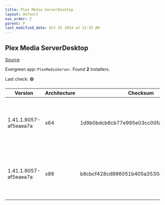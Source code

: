 ```yaml
---
title: Plex Media ServerDesktop
layout: default
nav_order: 2
parent: P
last_modified_date: Oct 25 2024 at 12:35 AM
---
```


## Plex Media ServerDesktop

[Source](https://www.plex.tv/media-server-downloads/)

Evergreen app: `PlexMediaServer`. Found **2** installers.

Last check: 🟢

| Version               | Architecture | Checksum                                 | URI                                                                                                                                                                                                                                                              |
| --------------------- | ------------ | ---------------------------------------- | ---------------------------------------------------------------------------------------------------------------------------------------------------------------------------------------------------------------------------------------------------------------- |
| 1.41.1.9057-af5eaea7a | x64          | 1d9b0bdcb6cb77e995e03cc00fa212d74d25799e | [https://downloads.plex.tv/plex-media-server-new/1.41.1.9057-af5eaea7a/windows/PlexMediaServer-1.41.1.9057-af5eaea7a-x86_64.exe](https://downloads.plex.tv/plex-media-server-new/1.41.1.9057-af5eaea7a/windows/PlexMediaServer-1.41.1.9057-af5eaea7a-x86_64.exe) |
| 1.41.1.9057-af5eaea7a | x86          | b8cbcf428cd896051b405a3530a135ff61081a04 | [https://downloads.plex.tv/plex-media-server-new/1.41.1.9057-af5eaea7a/windows/PlexMediaServer-1.41.1.9057-af5eaea7a-x86.exe](https://downloads.plex.tv/plex-media-server-new/1.41.1.9057-af5eaea7a/windows/PlexMediaServer-1.41.1.9057-af5eaea7a-x86.exe)       |
